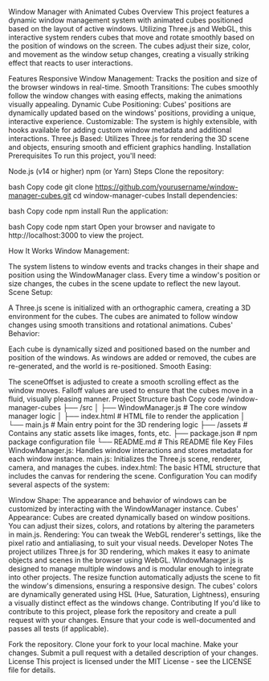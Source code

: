 Window Manager with Animated Cubes
Overview
This project features a dynamic window management system with animated cubes positioned based on the layout of active windows. Utilizing Three.js and WebGL, this interactive system renders cubes that move and rotate smoothly based on the position of windows on the screen. The cubes adjust their size, color, and movement as the window setup changes, creating a visually striking effect that reacts to user interactions.

Features
Responsive Window Management: Tracks the position and size of the browser windows in real-time.
Smooth Transitions: The cubes smoothly follow the window changes with easing effects, making the animations visually appealing.
Dynamic Cube Positioning: Cubes' positions are dynamically updated based on the windows' positions, providing a unique, interactive experience.
Customizable: The system is highly extensible, with hooks available for adding custom window metadata and additional interactions.
Three.js Based: Utilizes Three.js for rendering the 3D scene and objects, ensuring smooth and efficient graphics handling.
Installation
Prerequisites
To run this project, you'll need:

Node.js (v14 or higher)
npm (or Yarn)
Steps
Clone the repository:

bash
Copy code
git clone https://github.com/yourusername/window-manager-cubes.git
cd window-manager-cubes
Install dependencies:

bash
Copy code
npm install
Run the application:

bash
Copy code
npm start
Open your browser and navigate to http://localhost:3000 to view the project.

How It Works
Window Management:

The system listens to window events and tracks changes in their shape and position using the WindowManager class.
Every time a window's position or size changes, the cubes in the scene update to reflect the new layout.
Scene Setup:

A Three.js scene is initialized with an orthographic camera, creating a 3D environment for the cubes.
The cubes are animated to follow window changes using smooth transitions and rotational animations.
Cubes' Behavior:

Each cube is dynamically sized and positioned based on the number and position of the windows.
As windows are added or removed, the cubes are re-generated, and the world is re-positioned.
Smooth Easing:

The sceneOffset is adjusted to create a smooth scrolling effect as the window moves.
Falloff values are used to ensure that the cubes move in a fluid, visually pleasing manner.
Project Structure
bash
Copy code
/window-manager-cubes
├── /src
│   ├── WindowManager.js          # The core window manager logic
│   ├── index.html               # HTML file to render the application
│   └── main.js                  # Main entry point for the 3D rendering logic
├── /assets                      # Contains any static assets like images, fonts, etc.
├── package.json                 # npm package configuration file
└── README.md                    # This README file
Key Files
WindowManager.js: Handles window interactions and stores metadata for each window instance.
main.js: Initializes the Three.js scene, renderer, camera, and manages the cubes.
index.html: The basic HTML structure that includes the canvas for rendering the scene.
Configuration
You can modify several aspects of the system:

Window Shape: The appearance and behavior of windows can be customized by interacting with the WindowManager instance.
Cubes' Appearance: Cubes are created dynamically based on window positions. You can adjust their sizes, colors, and rotations by altering the parameters in main.js.
Rendering: You can tweak the WebGL renderer's settings, like the pixel ratio and antialiasing, to suit your visual needs.
Developer Notes
The project utilizes Three.js for 3D rendering, which makes it easy to animate objects and scenes in the browser using WebGL.
WindowManager.js is designed to manage multiple windows and is modular enough to integrate into other projects.
The resize function automatically adjusts the scene to fit the window's dimensions, ensuring a responsive design.
The cubes' colors are dynamically generated using HSL (Hue, Saturation, Lightness), ensuring a visually distinct effect as the windows change.
Contributing
If you'd like to contribute to this project, please fork the repository and create a pull request with your changes. Ensure that your code is well-documented and passes all tests (if applicable).

Fork the repository.
Clone your fork to your local machine.
Make your changes.
Submit a pull request with a detailed description of your changes.
License
This project is licensed under the MIT License - see the LICENSE file for details.

